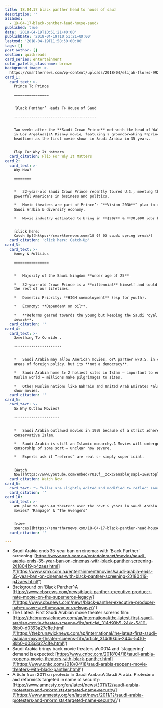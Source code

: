 ```yaml
---
title: 18.04.17 black panther head to house of saud
description: ''
aliases:
  - 18-04-17-black-panther-head-house-saud/
published: true
date: '2018-04-19T10:51:21+00:00'
publishDate: '2018-04-19T10:51:21+00:00'
lastmod: '2018-04-19T11:58:50+00:00'
tags: []
post_author: []
section: quickreads
card_series: entertainment
color_palette_classname: bronze
background_image: >-
  https://smarthernews.com/wp-content/uploads/2018/04/elijah-flores-99207-unsplash-scaled.jpg
card_1:
  card_text: >-
    Prince To Prince

    ================


    ‘Black Panther’ Heads To House of Saud

    --------------------------------------


    Two weeks after the **Saudi Crown Prince** met with the head of Walt Disney
    in Los Angelesa|aA Disney movie, featuring a groundbreaking **prince**,
    headlines as the first movie shown in Saudi Arabia in 35 years.


    Flip For Why It Matters
  card_citation: Flip For Why It Matters
card_2:
  card_text: >-
    Why Now?

    ========


    *   32-year-old Saudi Crown Prince recently toured U.S., meeting the most
    powerful Americans in business and politics.

    *   Movie theaters are part of Prince’s “**Vision 2030**” plan to reform
    Saudi Arabia & diversify economy.

    *   Movie industry estimated to bring in **$30B** & **30,000 jobs by 2030**.


    [click here:
    Catch-Up](https://smarthernews.com/18-04-03-saudi-spring-break/)
  card_citation: 'click here: Catch-Up'
card_3:
  card_text: >-
    Money & Politics

    ================


    *   Majority of the Saudi kingdom **under age of 25**.

    *   32-year-old Crown Prince is a **millennial** himself and could rule for
    the rest of our lifetimes.

    *   Domestic Priority: **HIGH unemployment** (esp for youth).

    *   Economy: **Dependent on oil**.

    *   **Reforms geared towards the young but keeping the Saudi royal kingdom
    intact**.
  card_citation: ''
card_4:
  card_text: >-
    Something To Consider:

    ----------------------


    *   Saudi Arabia may allow American movies, orA partner w/U.S. in certain
    areas of foreign policy, but its **not a democracy**.

    *   Saudi Arabia home to 2 holiest sites in Islam – important to entire
    Muslim world – millions make pilgrimages to sites.

    *   Other Muslim nations like Bahrain and United Arab Emirates *already*
    show movies.
  card_citation: ''
card_5:
  card_text: >-
    So Why Outlaw Movies?

    ---------------------


    *   Saudi Arabia outlawed movies in 1979 because of a strict adherence to
    conservative Islam.

    *   Saudi Arabia is still an Islamic monarchy.A Movies will undergo
    censorship of some sort – unclear how severe.

    *   Experts ask if “reforms” are real or simply superficial.


    [Watch
    Now](https://www.youtube.com/embed/rUIOf__zcxc?enablejsapi=1&autoplay=1&rel=0)
  card_citation: Watch Now
card_6:
  card_text: "> “Films are slightly edited and modified to reflect sensitivity to the local culture here in the region. But even with those modest edits ax14 you can imagine what they are, sexuality and nudity are out ax14 but we believe that those edits will be quite modest.”n> n> Adam Aron, AMC Chief Executive, to CNBC April 18, 2018. He said the company "rushed in" when they heard of an opportunity in Saudi Arabia."
  card_citation: ''
card_10:
  card_text: >-
    AMC plan to open 40 theaters over the next 5 years in Saudi Arabia. Next
    movies? "Rampage" & "The Avengers"


    [view
    sources](https://smarthernews.com/18-04-17-black-panther-head-house-saud/)
  card_citation: ''

---
```

*   Saudi Arabia ends 35-year ban on cinemas with ‘Black Panther’ screening: [https://www.smh.com.au/entertainment/movies/saudi-arabia-ends-35-year-ban-on-cinemas-with-black-panther-screening-20180419-p4zaes.html](\"https://www.smh.com.au/entertainment/movies/saudi-arabia-ends-35-year-ban-on-cinemas-with-black-panther-screening-20180419-p4zaes.html\")
*   Background on ‘Black Panther’:A [https://www.cbsnews.com/news/black-panther-executive-producer-nate-moore-on-the-superheros-legacy/](\"https://www.cbsnews.com/news/black-panther-executive-producer-nate-moore-on-the-superheros-legacy/\")
*   The Latest: First Saudi Arabian movie theater screens film: [https://thebrunswicknews.com/ap/international/the-latest-first-saudi-arabian-movie-theater-screens-film/article\_314d98b5-244c-5410-8bb0-d0363a27c1fe.html](\"https://thebrunswicknews.com/ap/international/the-latest-first-saudi-arabian-movie-theater-screens-film/article_314d98b5-244c-5410-8bb0-d0363a27c1fe.html\")
*   Saudi Arabia brings back movie theaters a\\u0014 and ‘staggering’ demand is expected: [https://www.cnbc.com/2018/04/18/saudi-arabia-reopens-movie-theaters-with-black-panther.html](\"https://www.cnbc.com/2018/04/18/saudi-arabia-reopens-movie-theaters-with-black-panther.html\")
*   Article from 2011 on protests in Saudi Arabia:A Saudi Arabia: Protesters and reformists targeted in name of security: [https://www.amnesty.org/en/latest/news/2011/12/saudi-arabia-protesters-and-reformists-targeted-name-security/](\"https://www.amnesty.org/en/latest/news/2011/12/saudi-arabia-protesters-and-reformists-targeted-name-security/\")